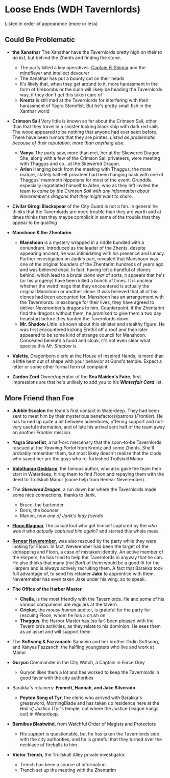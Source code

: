 # Loose Ends (WDH Tavernlords)
Listed in order of appearance (more or less)

## Could Be Problematic
* **the Xanathar** The Xanathar have the Tavernlords pretty high on their *to do list*, but behind the Zhents and finding the stone.
    * The party killed a key operatives: [Captain El'Shimar](https://github.com/gregofgreg5/magick-ink2020/blob/main/non-player-characters/captain-elshimar.md#captain-elshimar) and the mindflayer and intellect devourer
    * The Xanathar has put a bounty out on their heads
    * It's likely that, when they get around to it, more harassment in the form of firebombs or the such will likely be heading the Tavernlords way, if they don't get this taken care of
    * **Krentz** is still mad at the Tavernlords for interfering with their harassment of Yagra Stonefist. But he's pretty small fish in the Xanthar world



* **Crimson Sail** Very little is known so far about the Crimson Sail, other than that they travel in a sinister looking black ship with dark red sails. The wood appeared to be nothing that anyone had ever seen before. There have been rumors that they are pirates. *Listed as problematic because of their reputation, more than anything else*.
    * **Vanya** The party saw, more than met, her at the Skewered Dragon. She, along with a few of the Crimson Sail privateers, were meeting with Thaggus and co., at the Skewered Dragon.
    * **Arlen** Hanging back from the meeting with Thaggus, the more mature, stately half-elf privateer had been hanging back with one of Thaggus' mammoth hippotans for most of the event. Grunddle especially ingratiated himself to Arlen, who as they left invited the team to *come by the Crimson Sail with any information about Neverember's dragons that they might want to share*.


* **Civilar Girogi Blackspear** of the City Guard is not a fan. In general he thinks that the Tavernlords are more trouble than they are worth and at times thinks that they maybe complicit in some of the trouble that they appear to be *quelling*

* **Manshoon & the Zhentarim**
    * **Manshoon** is a mystery wrapped in a riddle bundled with a conundrum. Introduced as the leader of the Zhents, despite appearing ancient, he was intimidating with his presence and lunacy. Further investigation on Jarik's part, revealed that Manshoon was one of the original founders of the Zhentarim hundreds of years ago and was believed dead. In fact, having left a handful of clones behind, which lead to a brutal *clone war* of sorts, it appears that he's (or his progeny) have been killed a bunch of times. It is unclear whether the weird mage that they encountered is actually the original Manshoon or another clone. It was believed that all of his clones had been accounted for. Manshoon has an arrangement with the Tavernlords. In exchange for their lives, they have agreed to deliver Neverember's dragons to him. Counterpoint, if the Zhentarim find the dragons without them, he *promised* to give them a two day headstart before they hunted the Tavernlords down.
    * **Mr. Shadow** Little is known about this sinister and stealthy figure. He was first encountered kicking Erethil off a roof and then later appeared to be some kind of strange council for Manshoon. Concealed beneath a hood and cloak, it's not even clear what species this *Mr. Shadow* is.

* **Valetta**, Dragonborn cleric at the House of Inspired Hands, is more than a little bent out of shape with your behavior at Gond's temple. Expect a letter or some other formal form of complaint.

* **Zardon Zord** Owner/operator of the **Sea Maiden's Faire**, first impressions are that he's unlikely to add you to his ***Winterfair Card*** list.

## More Friend than Foe
* **Jubble Escalon** the team's first contact in Waterdeep. They had been sent to meet him by their mysterious benefactors/patrons (*Frontier*). He has turned up quite a bit between adventures, offering support and not-very useful information, and of late his arrival sent half of the team away on another *Frontier* mission.

* **Yagra Stonefist**, a half-orc mercenary that the soon-to-be Tavernlords rescued at the *Yawning Portal* from Krentz and some Zhents. She'll probably remember them, but most likely doesn't realize that the clods who saved her are the guys who re-furbished Trollskull Manor

* [**Volothamp Geddarm**](https://forgottenrealms.fandom.com/wiki/Volothamp_Geddarm), the famous author, who also gave the team their start in Waterdeep, hiring them to find Floon and repaying them with the deed to Trollskull Manor (some help from Renear Neverember).

* The ***Skewered Dragon***, a run down bar where the Tavernlords made some nice connections, thanks to Jarik.
    * Bruce, the bartender
    * Boris, the bouncer
    * Marion,  now *one of Jarik's lady friends*
    
* [**Floon Blagmar**](https://forgottenrealms.fandom.com/wiki/Floon_Blagmaar) The casual lout who got himself captured by the *who was it who actually captured him again?* and started this whole mess. 

* [**Renear Neverember**](https://forgottenrealms.fandom.com/wiki/Renaer_Neverember), was also rescued by the party while they were looking for Floon. In fact, Neverember had been the target of the kidnapping and Floon, a case of mistaken identity. An active member of the Harpers, he has tried to help the Tavernlords in anyway that he can. He also thinks that many (*not Borl*) of them would be a good fit for the Harpers and is always actively recruiting them. A fact that Barakka took full advantage of, to send his retainer **Jake** to apprentice with them. Neveremeber has even taken Jake under his wing, so to speak.


* **The Office of the Harbor Master**
    * **Chella**, is the most friendly with the Tavernlords. He and some of his various companions are regulars at the tavern.
    * **Cricket**, the *mousy human* auditor, is grateful for the party for rescuing Floon, whom he has a crush on
    * **Thaggus**, the Harbor Master has (so far) been pleased with the Tavernlords activities, as they relate to his dominion. He sees them as an asset and will support them

* The **Softsong & Fazzanach**: Sanamin and her brother Ordin Softsong, and Xanyas Fazzanch; the halfling youngsters who live and work at Manor

* **Guryon** Commander in the City Watch, a Captain in Force Grey
    * Guryon likes them a lot and has worked to keep the Tavernlords in good favor with the city authorities
* Barakka's retainers: **Emmett, Hannah, and Jake Silverado**
    * **Peyton Song of Tyr**, the cleric who arrived with Barakka's greatsword, MorningBlade and has taken up residence here at the *Hall of Justice* (Tyr's temple, not where the Justice League hangs out) in Waterdeep.

* **Barnibus Blastwind**, from Watchful Order of Magists and Protectors
    * His *support* is questionable, but he has taken the Tavernlords side with the city authorities; and he is grateful that they turned over the necklace of fireballs to him

* **Victor Trench**, the Trollskull Alley private investigator.
    * Trench has been a source of information
    * Trench set up the meeting with the Zhentarim

